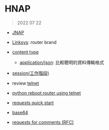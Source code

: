 # HNAP 
> 2022 07 22
- [JNAP](https://github.com/jakekara/jnap)
- [Linksys](https://zh.wikipedia.org/zh-tw/Linksys): router brand
- [content type](https://www.runoob.com/http/http-content-type.html)
    - [application/json](https://blog.csdn.net/aa3115386/article/details/79616794): 比較聰明的資料傳輸格式
- [session(工作階段)](https://zh.wikipedia.org/zh-tw/%E4%BC%9A%E8%AF%9D_(%E8%AE%A1%E7%AE%97%E6%9C%BA%E7%A7%91%E5%AD%A6))

- review [telnet](https://zh.m.wikipedia.org/zh-tw/Telnet)

- [python reboot router using telnet](https://www.796t.com/p/455588.html) 

- [requests quick start](https://requests.readthedocs.io/en/latest/user/quickstart/)

- [base64](https://docs.python.org/3/library/base64.html)

- [requests for comments (RFC)](https://zh.m.wikipedia.org/zh-hant/RFC)